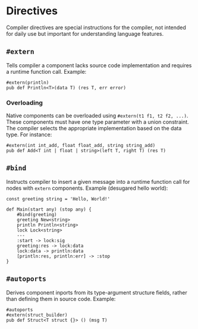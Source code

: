 # Directives

Compiler directives are special instructions for the compiler, not intended for daily use but important for understanding language features.

## `#extern`

Tells compiler a component lacks source code implementation and requires a runtime function call. Example:

```neva
#extern(println)
pub def Println<T>(data T) (res T, err error)
```

### Overloading

Native components can be overloaded using `#extern(t1 f1, t2 f2, ...)`. These components must have one type parameter with a union constraint. The compiler selects the appropriate implementation based on the data type. For instance:

```neva
#extern(int int_add, float float_add, string string_add)
pub def Add<T int | float | string>(left T, right T) (res T)
```

## `#bind`

Instructs compiler to insert a given message into a runtime function call for nodes with `extern` components. Example (desugared hello world):

```neva
const greeting string = 'Hello, World!'

def Main(start any) (stop any) {
	#bind(greeting)
	greeting New<string>
	println Println<string>
	lock Lock<string>
	---
	:start -> lock:sig
	greeting:res -> lock:data
	lock:data -> println:data
	[println:res, println:err] -> :stop
}
```

## `#autoports`

Derives component inports from its type-argument structure fields, rather than defining them in source code. Example:

```neva
#autoports
#extern(struct_builder)
pub def Struct<T struct {}> () (msg T)
```
